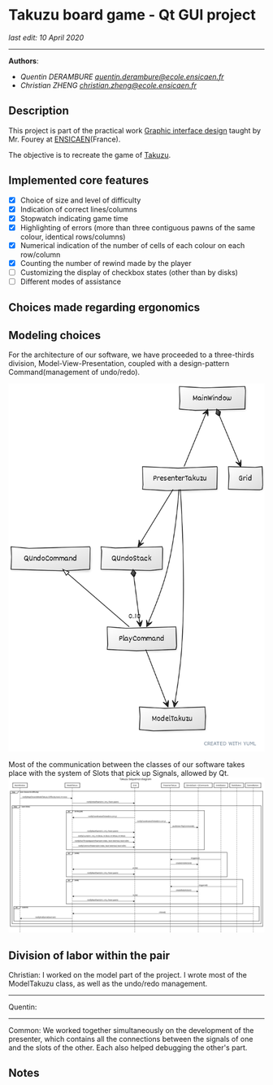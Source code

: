 # Takuzu board game - Qt GUI project
_last edit: 10 April 2020_

----
__Authors__:
- *Quentin DERAMBURE <quentin.derambure@ecole.ensicaen.fr>*
- *Christian ZHENG <christian.zheng@ecole.ensicaen.fr>*

## Description

This project is part of the practical work [Graphic interface design](http://livretpedagogique.ensicaen.fr/pages/afficherMatiere.php?s=1&m=0&u=73&mo=178&ma=253&) taught by Mr. Fourey at [ENSICAEN](https://www.ensicaen.fr/)(France).

The objective is to recreate the game of [Takuzu](https://en.wikipedia.org/wiki/Takuzu).

## Implemented core features

- [x] Choice of size and level of difficulty
- [x] Indication of correct lines/columns
- [x] Stopwatch indicating game time
- [x] Highlighting of errors (more than three contiguous pawns of the same colour, identical rows/columns)
- [x] Numerical indication of the number of cells of each colour on each row/column
- [x] Counting the number of rewind made by the player
- [ ] Customizing the display of checkbox states (other than by disks)
- [ ] Different modes of assistance

## Choices made regarding ergonomics

## Modeling choices

For the architecture of our software, we have proceeded to a three-thirds division, Model-View-Presentation, coupled with a design-pattern Command(management of undo/redo).

![UML Diagram](uml.png)

Most of the communication between the classes of our software takes place with the system of Slots that pick up Signals, allowed by Qt.
![Sequence Diagram](seqDiag.svg)

## Division of labor within the pair

Christian: I worked on the model part of the project. I wrote most of the ModelTakuzu class, as well as the undo/redo management.

----
Quentin:

----
Common: We worked together simultaneously on the development of the presenter, which contains all the connections between the signals of one and the slots of the other. Each also helped debugging the other's part.


## Notes
